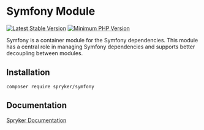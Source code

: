# Symfony Module
[![Latest Stable Version](https://poser.pugx.org/spryker/symfony/v/stable.svg)](https://packagist.org/packages/spryker/symfony)
[![Minimum PHP Version](https://img.shields.io/badge/php-%3E%3D%208.2-8892BF.svg)](https://php.net/)

Symfony is a container module for the Symfony dependencies. This module has a central role in managing Symfony dependencies and supports better decoupling between modules.

## Installation

```
composer require spryker/symfony
```

## Documentation

[Spryker Documentation](https://docs.spryker.com)
